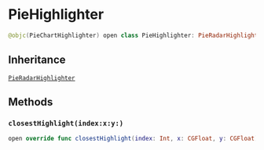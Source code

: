 # PieHighlighter

``` swift
@objc(PieChartHighlighter) open class PieHighlighter: PieRadarHighlighter
```

## Inheritance

[`PieRadarHighlighter`](/PieRadarHighlighter)

## Methods

### `closestHighlight(index:x:y:)`

``` swift
open override func closestHighlight(index: Int, x: CGFloat, y: CGFloat) -> Highlight?
```
